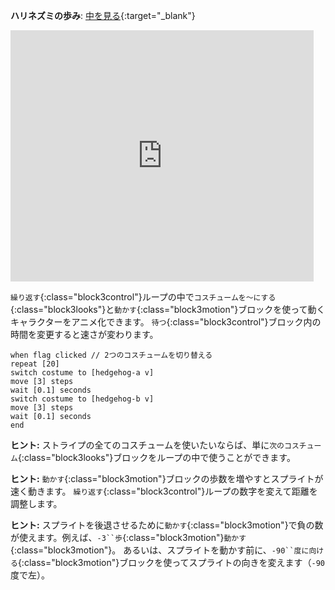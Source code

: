 **ハリネズミの歩み**: [中を見る](https://scratch.mit.edu/projects/591164798/editor){:target="_blank"}

<div class="scratch-preview">
  <iframe allowtransparency="true" width="485" height="402" src="https://scratch.mit.edu/projects/embed/591164798/?autostart=false" frameborder="0"></iframe>
</div>

`繰り返す`{:class="block3control"}ループの中で`コスチュームを～にする`{:class="block3looks"}と`動かす`{:class="block3motion"}ブロックを使って動くキャラクターをアニメ化できます。 `待つ`{:class="block3control"}ブロック内の時間を変更すると速さが変わります。

```blocks3
when flag clicked // 2つのコスチュームを切り替える
repeat [20]
switch costume to [hedgehog-a v]
move [3] steps
wait [0.1] seconds
switch costume to [hedgehog-b v]
move [3] steps
wait [0.1] seconds
end
```

**ヒント:** ストライプの全てのコスチュームを使いたいならば、単に`次のコスチューム`{:class="block3looks"}ブロックをループの中で使うことができます。

**ヒント:** `動かす`{:class="block3motion"}ブロックの歩数を増やすとスプライトが速く動きます。 `繰り返す`{:class="block3control"}ループの数字を変えて距離を調整します。

**ヒント:** スプライトを後退させるために`動かす`{:class="block3motion"}で負の数が使えます。例えば、`-3``歩`{:class="block3motion"}`動かす`{:class="block3motion"}。 あるいは、スプライトを動かす前に、`-90``度に向ける`{:class="block3motion"}ブロックを使ってスプライトの向きを変えます（`-90`度で左）。

